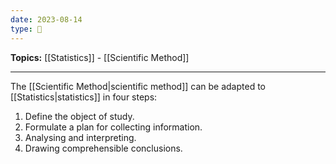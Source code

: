 ```yaml
---
date: 2023-08-14
type: 🧠
---
```


**Topics:** [[Statistics]] - [[Scientific Method]]

---

The [[Scientific Method|scientific method]] can be adapted to [[Statistics|statistics]] in four steps:

1. Define the object of study.
2. Formulate a plan for collecting information.
3. Analysing and interpreting.
4. Drawing comprehensible conclusions.

